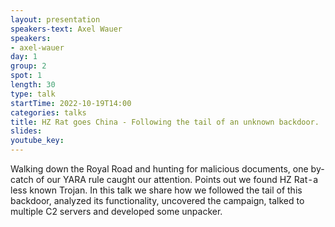 ```yaml
---
layout: presentation
speakers-text: Axel Wauer 
speakers:
- axel-wauer 
day: 1
group: 2 
spot: 1
length: 30 
type: talk 
startTime: 2022-10-19T14:00
categories: talks 
title: HZ Rat goes China - Following the tail of an unknown backdoor. 
slides:
youtube_key:
---
```


Walking down the Royal Road and hunting for malicious documents, one by-catch of our YARA rule caught our attention. Points out we found HZ Rat - a less known Trojan. In this talk we share how we followed the tail of this backdoor, analyzed its functionality, uncovered the campaign, talked to multiple C2 servers and developed some unpacker.
